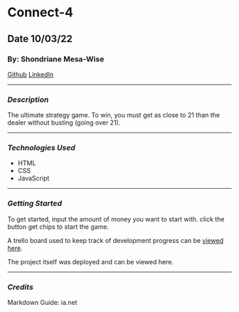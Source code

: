# Connect-4
## Date 10/03/22
### By: Shondriane Mesa-Wise

[Github](https://github.com/shondriane)
[LinkedIn](https://www.linkedin.com/in/shondriane-mesa-wise-824038142/)

***

### ***Description***
The ultimate strategy game. To win, you must get as close to 21  than the dealer without busting (going over 21).
***

### ***Technologies Used***

* HTML
* CSS
* JavaScript

***

### ***Getting Started***
To get started, input the amount of money you want to start with.
click the button get chips to start the game.   

A trello board used to keep track of development progress can be [viewed here](https://trello.com/b/oymK9xYN/connect-four).

The project itself was deployed and can be viewed here.

***

### ***Credits***


Markdown Guide: ia.net
